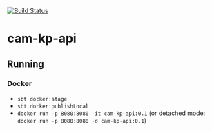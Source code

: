 [![Build Status](https://travis-ci.com/NCATS-Tangerine/cam-kp-api.svg?branch=master)](https://travis-ci.com/NCATS-Tangerine/cam-kp-api)

# cam-kp-api

## Running

### Docker

- `sbt docker:stage`
- `sbt docker:publishLocal`
- `docker run -p 8080:8080 -it cam-kp-api:0.1` (or detached mode: `docker run -p 8080:8080 -d cam-kp-api:0.1`)
